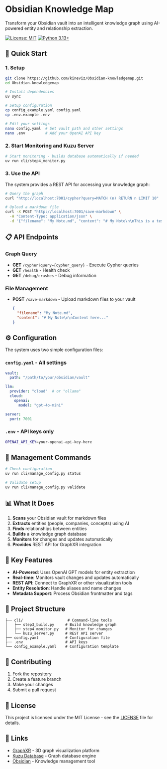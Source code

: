 # Obsidian Knowledge Map

Transform your Obsidian vault into an intelligent knowledge graph using AI-powered entity and relationship extraction.

[![License: MIT](https://img.shields.io/badge/License-MIT-yellow.svg)](https://opensource.org/licenses/MIT)
[![Python 3.13+](https://img.shields.io/badge/python-3.13+-blue.svg)](https://www.python.org/downloads/)

## 🚀 Quick Start

### 1. Setup
```bash
git clone https://github.com/kineviz/Obsidian-knowledgemap.git
cd Obsidian-knowledgemap

# Install dependencies
uv sync

# Setup configuration
cp config_example.yaml config.yaml
cp .env.example .env

# Edit your settings
nano config.yaml  # Set vault path and other settings
nano .env         # Add your OpenAI API key
```

### 2. Start Monitoring and Kuzu Server
```bash
# Start monitoring - builds database automatically if needed
uv run cli/step4_monitor.py
```

### 3. Use the API
The system provides a REST API for accessing your knowledge graph:

```bash
# Query the graph
curl "http://localhost:7001/cypher?query=MATCH (n) RETURN n LIMIT 10"

# Upload a markdown file
curl -X POST "http://localhost:7001/save-markdown" \
  -H "Content-Type: application/json" \
  -d '{"filename": "My Note.md", "content": "# My Note\n\nThis is a test note with some content."}'
```

## 📋 API Endpoints

### Graph Query
- **GET** `/cypher?query={cypher_query}` - Execute Cypher queries
- **GET** `/health` - Health check
- **GET** `/debug/crashes` - Debug information

### File Management
- **POST** `/save-markdown` - Upload markdown files to your vault
  ```json
  {
    "filename": "My Note.md",
    "content": "# My Note\n\nContent here..."
  }
  ```

## ⚙️ Configuration

The system uses two simple configuration files:

### `config.yaml` - All settings
```yaml
vault:
  path: "/path/to/your/obsidian/vault"

llm:
  provider: "cloud"  # or "ollama"
  cloud:
    openai:
      model: "gpt-4o-mini"

server:
  port: 7001
```

### `.env` - API keys only
```bash
OPENAI_API_KEY=your-openai-api-key-here
```

## 🔧 Management Commands

```bash
# Check configuration
uv run cli/manage_config.py status

# Validate setup
uv run cli/manage_config.py validate
```

## 📊 What It Does

1. **Scans** your Obsidian vault for markdown files
2. **Extracts** entities (people, companies, concepts) using AI
3. **Finds** relationships between entities
4. **Builds** a knowledge graph database
5. **Monitors** for changes and updates automatically
6. **Provides** REST API for GraphXR integration

## 🎯 Key Features

- **AI-Powered**: Uses OpenAI GPT models for entity extraction
- **Real-time**: Monitors vault changes and updates automatically  
- **REST API**: Connect to GraphXR or other visualization tools
- **Entity Resolution**: Handle aliases and name changes
- **Metadata Support**: Process Obsidian frontmatter and tags

## 📁 Project Structure

```
├── cli/                    # Command-line tools
│   ├── step3_build.py     # Build knowledge graph
│   ├── step4_monitor.py   # Monitor for changes
│   └── kuzu_server.py     # REST API server
├── config.yaml            # Configuration file
├── .env                   # API keys
└── config_example.yaml    # Configuration template
```

## 🤝 Contributing

1. Fork the repository
2. Create a feature branch
3. Make your changes
4. Submit a pull request

## 📄 License

This project is licensed under the MIT License - see the [LICENSE](LICENSE) file for details.

## 🔗 Links

- [GraphXR](https://www.kineviz.com/) - 3D graph visualization platform
- [Kuzu Database](https://kuzudb.com/) - Graph database engine
- [Obsidian](https://obsidian.md/) - Knowledge management tool